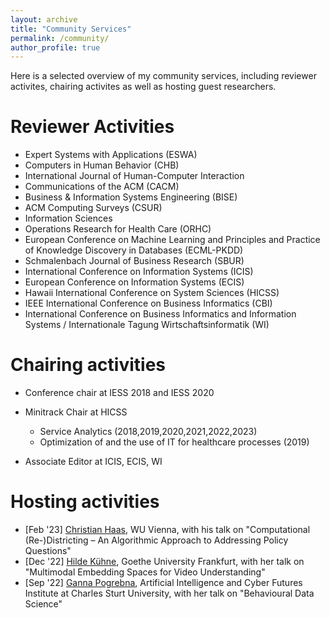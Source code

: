 ```yaml
---
layout: archive
title: "Community Services"
permalink: /community/
author_profile: true
---
```

Here is a selected overview of my community services, including reviewer activites, chairing activites as well as hosting guest researchers.

Reviewer Activities 
======
 * Expert Systems with Applications (ESWA)
 * Computers in Human Behavior (CHB)
 * International Journal of Human-Computer Interaction
 * Communications of the ACM (CACM)
 * Business & Information Systems Engineering (BISE)
 * ACM Computing Surveys (CSUR)
 * Information Sciences
 * Operations Research for Health Care (ORHC)
 * European Conference on Machine Learning and Principles and Practice of Knowledge Discovery in Databases (ECML-PKDD) 
 * Schmalenbach Journal of Business Research (SBUR)
 * International Conference on Information Systems (ICIS)
 * European Conference on Information Systems (ECIS)
 * Hawaii International Conference on System Sciences (HICSS)
 * IEEE International Conference on Business Informatics (CBI)
 * International Conference on Business Informatics and Information Systems / Internationale Tagung Wirtschaftsinformatik (WI)

Chairing activities
======

* Conference chair at IESS 2018 and IESS 2020

* Minitrack Chair at HICSS
  * Service Analytics (2018,2019,2020,2021,2022,2023)
  * Optimization of and the use of IT for healthcare processes (2019)
  
* Associate Editor at ICIS, ECIS, WI

Hosting activities
======

- \[Feb '23\] [Christian Haas](https://bach.wu.ac.at/d/research/ma/18957/), WU Vienna, with his talk on "Computational (Re-)Districting – An Algorithmic Approach to Addressing Policy Questions"
- \[Dec '22\] [Hilde Kühne](https://hildekuehne.github.io/), Goethe University Frankfurt, with her talk on "Multimodal Embedding Spaces for Video Understanding"
- \[Sep '22\] [Ganna Pogrebna](https://www.gannapogrebna.com/), Artificial Intelligence and Cyber Futures Institute at Charles Sturt University, with her talk on "Behavioural Data Science"




